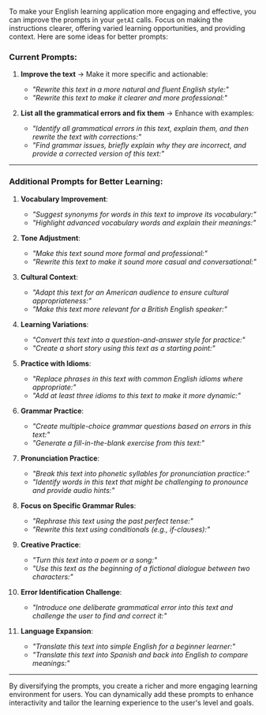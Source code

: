 To make your English learning application more engaging and effective, you can improve the prompts in your `getAI` calls. Focus on making the instructions clearer, offering varied learning opportunities, and providing context. Here are some ideas for better prompts:

### Current Prompts:

1. **Improve the text** → Make it more specific and actionable:

   - _"Rewrite this text in a more natural and fluent English style:"_
   - _"Rewrite this text to make it clearer and more professional:"_

2. **List all the grammatical errors and fix them** → Enhance with examples:
   - _"Identify all grammatical errors in this text, explain them, and then rewrite the text with corrections:"_
   - _"Find grammar issues, briefly explain why they are incorrect, and provide a corrected version of this text:"_

---

### Additional Prompts for Better Learning:

1. **Vocabulary Improvement**:

   - _"Suggest synonyms for words in this text to improve its vocabulary:"_
   - _"Highlight advanced vocabulary words and explain their meanings:"_

2. **Tone Adjustment**:

   - _"Make this text sound more formal and professional:"_
   - _"Rewrite this text to make it sound more casual and conversational:"_

3. **Cultural Context**:

   - _"Adapt this text for an American audience to ensure cultural appropriateness:"_
   - _"Make this text more relevant for a British English speaker:"_

4. **Learning Variations**:

   - _"Convert this text into a question-and-answer style for practice:"_
   - _"Create a short story using this text as a starting point:"_

5. **Practice with Idioms**:

   - _"Replace phrases in this text with common English idioms where appropriate:"_
   - _"Add at least three idioms to this text to make it more dynamic:"_

6. **Grammar Practice**:

   - _"Create multiple-choice grammar questions based on errors in this text:"_
   - _"Generate a fill-in-the-blank exercise from this text:"_

7. **Pronunciation Practice**:

   - _"Break this text into phonetic syllables for pronunciation practice:"_
   - _"Identify words in this text that might be challenging to pronounce and provide audio hints:"_

8. **Focus on Specific Grammar Rules**:

   - _"Rephrase this text using the past perfect tense:"_
   - _"Rewrite this text using conditionals (e.g., if-clauses):"_

9. **Creative Practice**:

   - _"Turn this text into a poem or a song:"_
   - _"Use this text as the beginning of a fictional dialogue between two characters:"_

10. **Error Identification Challenge**:

    - _"Introduce one deliberate grammatical error into this text and challenge the user to find and correct it:"_

11. **Language Expansion**:
    - _"Translate this text into simple English for a beginner learner:"_
    - _"Translate this text into Spanish and back into English to compare meanings:"_

---

By diversifying the prompts, you create a richer and more engaging learning environment for users. You can dynamically add these prompts to enhance interactivity and tailor the learning experience to the user's level and goals.
